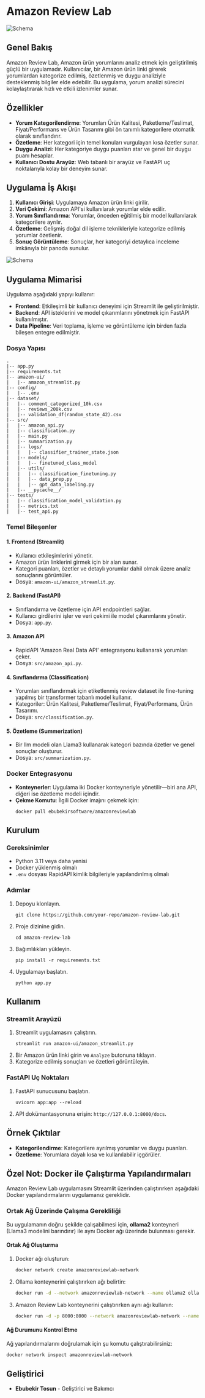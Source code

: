 
# Amazon Review Lab

![Schema](https://github.com/ebubekirsoftware/AmazonReviewLab/blob/main/pics/amazon.avif)

## Genel Bakış

Amazon Review Lab, Amazon ürün yorumlarını analiz etmek için geliştirilmiş güçlü bir uygulamadır. Kullanıcılar, bir Amazon ürün linki girerek yorumlardan kategorize edilmiş, özetlenmiş ve duygu analiziyle desteklenmiş bilgiler elde edebilir. Bu uygulama, yorum analizi sürecini kolaylaştırarak hızlı ve etkili izlenimler sunar.

## Özellikler

- **Yorum Kategorilendirme**: Yorumları Ürün Kalitesi, Paketleme/Teslimat, Fiyat/Performans ve Ürün Tasarımı gibi ön tanımlı kategorilere otomatik olarak sınıflandırır.
- **Özetleme**: Her kategori için temel konuları vurgulayan kısa özetler sunar.
- **Duygu Analizi**: Her kategoriye duygu puanları atar ve genel bir duygu puanı hesaplar.
- **Kullanıcı Dostu Arayüz**: Web tabanlı bir arayüz ve FastAPI uç noktalarıyla kolay bir deneyim sunar.

## Uygulama İş Akışı

1. **Kullanıcı Girişi**: Uygulamaya Amazon ürün linki girilir.
2. **Veri Çekimi**: Amazon API'si kullanılarak yorumlar elde edilir.
3. **Yorum Sınıflandırma**: Yorumlar, önceden eğitilmiş bir model kullanılarak kategorilere ayrılır.
4. **Özetleme**: Gelişmiş doğal dil işleme teknikleriyle kategorize edilmiş yorumlar özetlenir.
5. **Sonuç Görüntüleme**: Sonuçlar, her kategoriyi detaylıca inceleme imkânıyla bir panoda sunulur.

![Schema](https://github.com/ebubekirsoftware/AmazonReviewLab/raw/main/pics/schema.png)


## Uygulama Mimarisi

Uygulama aşağıdaki yapıyı kullanır:

- **Frontend**: Etkileşimli bir kullanıcı deneyimi için Streamlit ile geliştirilmiştir.
- **Backend**: API isteklerini ve model çıkarımlarını yönetmek için FastAPI kullanılmıştır.
- **Data Pipeline**: Veri toplama, işleme ve görüntüleme için birden fazla bileşen entegre edilmiştir.

### Dosya Yapısı

```
.
|-- app.py
|-- requirements.txt
|-- amazon-ui/
|   |-- amazon_streamlit.py
|-- config/
|   |-- .env
|-- dataset/
|   |-- comment_categorized_10k.csv
|   |-- reviews_200k.csv
|   |-- validation_df(random_state_42).csv
|-- src/
|   |-- amazon_api.py
|   |-- classification.py
|   |-- main.py
|   |-- summarization.py
|   |-- logs/
|   |   |-- classifier_trainer_state.json
|   |-- models/
|   |   |-- finetuned_class_model
|   |-- utils/
|   |   |-- classification_finetuning.py
|   |   |-- data_prep.py
|   |   |-- gpt_data_labeling.py
|   |-- __pycache__/
|-- tests/
|   |-- classification_model_validation.py
|   |-- metrics.txt
|   |-- test_api.py
```

### Temel Bileşenler

#### 1. **Frontend (Streamlit)**

- Kullanıcı etkileşimlerini yönetir.
- Amazon ürün linklerini girmek için bir alan sunar.
- Kategori puanları, özetler ve detaylı yorumlar dahil olmak üzere analiz sonuçlarını görüntüler.
- Dosya: `amazon-ui/amazon_streamlit.py`.

#### 2. **Backend (FastAPI)**

- Sınıflandırma ve özetleme için API endpointleri sağlar.
- Kullanıcı girdilerini işler ve veri çekimi ile model çıkarımlarını yönetir.
- Dosya: `app.py`.

#### 3. **Amazon API**

- RapidAPI 'Amazon Real Data API' entegrasyonu kullanarak yorumları çeker.
- Dosya: `src/amazon_api.py`.

#### 4. **Sınıflandırma (Classification)**

- Yorumları sınıflandırmak için etiketlenmiş review dataset ile fine-tuning yapılmış bir transformer tabanlı model kullanır.
- Kategoriler: Ürün Kalitesi, Paketleme/Teslimat, Fiyat/Performans, Ürün Tasarımı.
- Dosya: `src/classification.py`.

#### 5. **Özetleme (Summerization)**

- Bir llm modeli olan Llama3 kullanarak kategori bazında özetler ve genel sonuçlar oluşturur.
- Dosya: `src/summarization.py`.

### Docker Entegrasyonu

- **Konteynerler**: Uygulama iki Docker konteyneriyle yönetilir—biri ana API, diğeri ise özetleme modeli içindir.
- **Çekme Komutu**: İlgili Docker imajını çekmek için:
  ```
  docker pull ebubekirsoftware/amazonreviewlab
  ```

## Kurulum

### Gereksinimler

- Python 3.11 veya daha yenisi
- Docker yüklenmiş olmalı
- `.env` dosyası RapidAPI kimlik bilgileriyle yapılandırılmış olmalı

### Adımlar

1. Depoyu klonlayın.
   ```
   git clone https://github.com/your-repo/amazon-review-lab.git
   ```
2. Proje dizinine gidin.
   ```
   cd amazon-review-lab
   ```
3. Bağımlılıkları yükleyin.
   ```
   pip install -r requirements.txt
   ```
4. Uygulamayı başlatın.
   ```
   python app.py
   ```

## Kullanım

### Streamlit Arayüzü

1. Streamlit uygulamasını çalıştırın.
   ```
   streamlit run amazon-ui/amazon_streamlit.py
   ```
2. Bir Amazon ürün linki girin ve `Analyze` butonuna tıklayın.
3. Kategorize edilmiş sonuçları ve özetleri görüntüleyin.

### FastAPI Uç Noktaları

1. FastAPI sunucusunu başlatın.
   ```
   uvicorn app:app --reload
   ```
2. API dokümantasyonuna erişin: `http://127.0.0.1:8000/docs`.

## Örnek Çıktılar

- **Kategorilendirme**: Kategorilere ayrılmış yorumlar ve duygu puanları.
- **Özetleme**: Yorumlara dayalı kısa ve kullanılabilir içgörüler.

## Özel Not: Docker ile Çalıştırma Yapılandırmaları

Amazon Review Lab uygulamasını Streamlit üzerinden çalıştırırken aşağıdaki Docker yapılandırmalarını uygulamanız gereklidir.

### Ortak Ağ Üzerinde Çalışma Gerekliliği

Bu uygulamanın doğru şekilde çalışabilmesi için, **ollama2** konteyneri (Llama3 modelini barındırır) ile aynı Docker ağı üzerinde bulunması gerekir.

#### Ortak Ağ Oluşturma

1. Docker ağı oluşturun:
   ```bash
   docker network create amazonreviewlab-network
   ```
2. Ollama konteynerini çalıştırırken ağı belirtin:
   ```bash
   docker run -d --network amazonreviewlab-network --name ollama2 ollama/ollama
   ```
3. Amazon Review Lab konteynerini çalıştırırken aynı ağı kullanın:
   ```bash
   docker run -d -p 8000:8000 --network amazonreviewlab-network --name amazonreviewlab ebubekirsoftware/amazonreviewlab
   ```

#### Ağ Durumunu Kontrol Etme

Ağ yapılandırmalarını doğrulamak için şu komutu çalıştırabilirsiniz:

```bash
docker network inspect amazonreviewlab-network
```


## Geliştirici

- **Ebubekir Tosun** - Geliştirici ve Bakımcı
